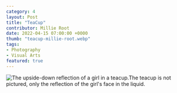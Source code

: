 ```yaml
---
category: 4
layout: Post
title: "TeaCup"
contributor: Millie Root
date: 2022-04-15 07:00:00 +0000
thumb: "teacup-millie-root.webp"
tags: 
- Photography
- Visual Arts
featured: true
---
```

<img src="{{ site.baseurl }}/uploads/4/teacup-millie-root.jpg" 
    alt="The upside-down reflection of a girl in a teacup.The teacup is not pictured, only the reflection of the girl's face in the liquid.">